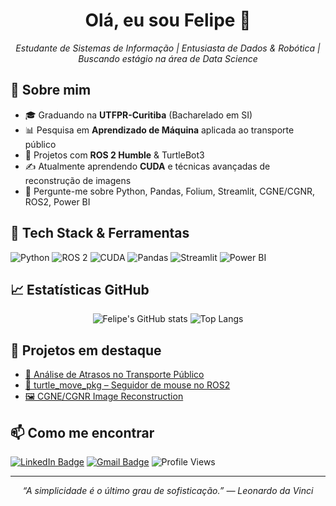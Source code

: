 <!-- Banner ou imagem pode ser adicionada aqui -->
<h1 align="center">Olá, eu sou Felipe 👋</h1>

<p align="center">
  <em>Estudante de Sistemas de Informação | Entusiasta de Dados & Robótica | Buscando estágio na área de Data Science</em>
</p>

## 🌱 Sobre mim
- 🎓 Graduando na **UTFPR-Curitiba** (Bacharelado em SI)  
- 📊 Pesquisa em **Aprendizado de Máquina** aplicada ao transporte público  
- 🤖 Projetos com **ROS 2 Humble** & TurtleBot3  
- ✍️ Atualmente aprendendo **CUDA** e técnicas avançadas de reconstrução de imagens  
- 💬 Pergunte-me sobre Python, Pandas, Folium, Streamlit, CGNE/CGNR, ROS2, Power BI  

## 🔧 Tech Stack & Ferramentas
![Python](https://img.shields.io/badge/-Python-3776AB?style=for-the-badge&logo=python&logoColor=white)
![ROS 2](https://img.shields.io/badge/ROS2-humble-blue?style=for-the-badge&logo=ros&logoColor=white)
![CUDA](https://img.shields.io/badge/CUDA-076D07?style=for-the-badge&logo=nvidia&logoColor=white)
![Pandas](https://img.shields.io/badge/-Pandas-150458?style=for-the-badge&logo=pandas)
![Streamlit](https://img.shields.io/badge/-Streamlit-FF4B4B?style=for-the-badge&logo=streamlit&logoColor=white)
![Power BI](https://img.shields.io/badge/-PowerBI-F2C811?style=for-the-badge&logo=powerbi&logoColor=black)

## 📈 Estatísticas GitHub
<p align="center">
  <img src="https://github-readme-stats.vercel.app/api?username=Feimac&show_icons=true&theme=tokyonight" alt="Felipe's GitHub stats"/>
  <img src="https://github-readme-stats.vercel.app/api/top-langs/?username=Feimac&layout=compact&theme=tokyonight" alt="Top Langs"/>
</p>

<!-- Se usar lowlighter/metrics -->
<!-- <img src="https://raw.githubusercontent.com/**SEU_USUARIO**/**SEU_USUARIO**/master/assets/metrics.svg" alt="Metrics" width="100%"> -->

## 🚀 Projetos em destaque
- [🚌 Análise de Atrasos no Transporte Público](https://github.com/SEU_USUARIO/transport-delay-analysis)  
- [🤖 turtle_move_pkg – Seguidor de mouse no ROS2](https://github.com/SEU_USUARIO/turtle_move_pkg)  
- [🖼️ CGNE/CGNR Image Reconstruction](https://github.com/SEU_USUARIO/image-reconstruction-cgne-cgnr)

## 📫 Como me encontrar
[![LinkedIn Badge](https://img.shields.io/badge/-Felipe_Snitynski-0077B5?style=flat&logo=linkedin&logoColor=white)](https://www.linkedin.com/in/SEU_PERFIL/)
[![Gmail Badge](https://img.shields.io/badge/-contato@exemplo.com-D14836?style=flat&logo=gmail&logoColor=white)](mailto:contato@exemplo.com)
![Profile Views](https://komarev.com/ghpvc/?username=**SEU_USUARIO**&color=blue)

---

<p align="center">
  <em>“A simplicidade é o último grau de sofisticação.” — Leonardo da Vinci</em>
</p>
